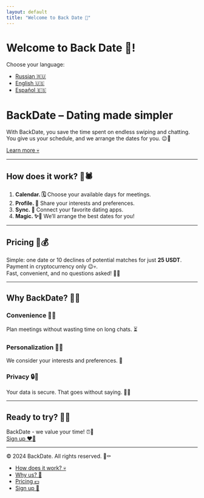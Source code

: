 ```yaml
---
layout: default
title: "Welcome to Back Date 🖤"
---
```


# Welcome to Back Date 🖤!

Choose your language:
- [Russian 🇷🇺](ru.md)
- [English 🇺🇸](en.md)
- [Español 🇪🇸](es.md)
# BackDate – Dating made simpler

With BackDate, you save the time spent on endless swiping and chatting. You give us your schedule, and we arrange the dates for you. 😉🖤

[Learn more 💀](#how-it-works)

---

## How does it work? 🖤🕷️

1. **Calendar. 🗓️** Choose your available days for meetings.
2. **Profile. 📝** Share your interests and preferences.
3. **Sync. 🔄** Connect your favorite dating apps.
4. **Magic. ✨🖤** We’ll arrange the best dates for you!

---

## Pricing 🖤💰

Simple: one date or 10 declines of potential matches for just **25 USDT**. Payment in cryptocurrency only 😉💀.  
Fast, convenient, and no questions asked! 👻🖤

---

## Why BackDate? 🖤👀

### Convenience 🖤🤝
Plan meetings without wasting time on long chats. ⏳

### Personalization 🖤🎯
We consider your interests and preferences. 💌

### Privacy 🔒🖤
Your data is secure. That goes without saying. 🕵️‍♂️

---

## Ready to try? 🖤👄

BackDate - we value your time! ⏰🖤  
[Sign up ❤️‍🔥](signup.html)

---

© 2024 BackDate. All rights reserved. 🖤⚰️

- [How does it work? 💀](#how-it-works)
- [Why us? 👻](#why-backdate-🖤👀)
- [Pricing 💵](#pricing-🖤💰)
- [Sign up 🖤](signup.html)
